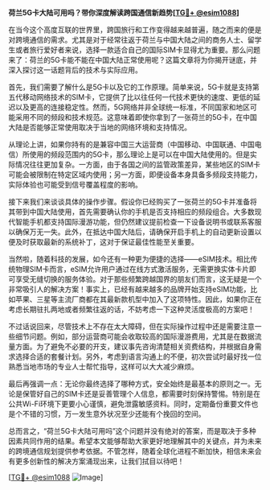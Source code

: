 **荷兰5G卡大陆可用吗？带你深度解读跨国通信新趋势[[TG💪+ @esim1088](https://t.me/s/esim1088)]**

在当今这个高度互联的世界里，跨国旅行和工作变得越来越普遍，随之而来的便是对跨境通信的需求。尤其是对于经常往返于荷兰与中国大陆之间的商务人士、留学生或者旅行爱好者来说，选择一款适合自己的国际SIM卡显得尤为重要。那么问题来了：荷兰的5G卡能不能在中国大陆正常使用呢？这篇文章将为你揭开谜底，并深入探讨这一话题背后的技术与实际应用。

首先，我们需要了解什么是5G卡以及它的工作原理。简单来说，5G卡就是支持第五代移动网络技术的SIM卡，它提供了比以往任何一代技术更快的速度、更低的延迟以及更高的连接稳定性。然而，5G网络并非全球统一标准，不同国家和地区可能采用不同的频段和技术规范。这意味着即使你拿到了一张荷兰的5G卡，在中国大陆是否能够正常使用取决于当地的网络环境和支持情况。

从理论上讲，如果你持有的是兼容中国三大运营商（中国移动、中国联通、中国电信）所使用的频段范围内的5G卡，那么理论上是可以在中国大陆使用的。但是实际情况往往更加复杂。一方面，由于各国之间的监管政策差异，某些地区的SIM卡可能会被限制在特定区域内使用；另一方面，即便设备本身具备多频段支持能力，实际体验也可能受到信号覆盖程度的影响。

接下来我们来谈谈具体的操作步骤。假设你已经购买了一张荷兰的5G卡并准备将其带到中国大陆使用，首先需要确认你的手机是否支持相应的频段组合。大多数现代智能手机都支持国际漫游功能，但仍然建议提前检查一下设备说明书或联系客服以确保万无一失。此外，在抵达中国大陆后，请确保开启手机上的自动更新设置以便及时获取最新的系统补丁，这对于保证最佳性能至关重要。

当然啦，随着科技的发展，如今还有一种更为便捷的选择——eSIM技术。相比传统物理SIM卡而言，eSIM允许用户通过在线方式激活服务，无需更换实体卡片即可享受无缝切换的服务体验。对于那些频繁跨越国界的朋友们而言，这无疑是一个非常吸引人的解决方案！事实上，已经有越来越多的品牌开始支持eSIM功能，比如苹果、三星等主流厂商都在其最新款机型中加入了这项特性。因此，如果你正在考虑长期驻扎两地或者频繁往返的话，不妨考虑一下这种灵活度极高的方案吧！

不过话说回来，尽管技术上不存在太大障碍，但在实际操作过程中还是需要注意一些细节问题。例如，部分运营商可能会收取较高的国际漫游费用，尤其是在数据流量方面。为了避免不必要的开支，建议事先咨询清楚相关资费结构，并根据自身需求选择合适的套餐计划。另外，考虑到语言沟通上的不便，初次尝试时最好找一位熟悉当地市场的专业人士帮忙指导，这样可以大大减少麻烦。

最后再强调一点：无论你最终选择了哪种方式，安全始终是最基本的原则之一。无论是保管好自己的SIM卡还是妥善管理个人信息，都需要时刻保持警惕。特别是在公共Wi-Fi环境下更要小心谨慎，避免泄露敏感资料。同时，定期备份重要文件也是个不错的习惯，万一发生意外状况至少还能有个挽回的空间。

总而言之，“荷兰5G卡大陆可用吗”这个问题并没有绝对的答案，而是取决于多种因素共同作用的结果。希望本文能够帮助大家更好地理解其中的关键点，并为未来的跨境通信规划提供参考依据。不管怎样，随着全球化进程不断加快，相信未来会有更多创新性的解决方案涌现出来，让我们拭目以待吧！

[[TG💪+ @esim1088](https://t.me/s/esim1088) ![Image](https://i.postimg.cc/4NQfJmqS/Snipaste-2025-05-13-00-14-12.png)]